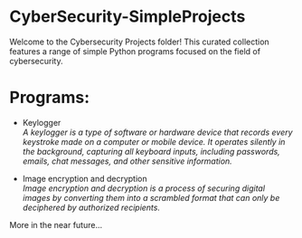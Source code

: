 # CyberSecurity-SimpleProjects
Welcome to the Cybersecurity Projects folder! This curated collection features a range of simple Python programs focused on the field of cybersecurity.

# Programs:

  * Keylogger<br>
    *A keylogger is a type of software or hardware device that records every keystroke made on a computer or mobile device. It operates silently in the background, capturing all keyboard inputs, including passwords, emails, chat messages, and other sensitive information.*
    
  * Image encryption and decryption<br>
    *Image encryption and decryption is a process of securing digital images by converting them into a scrambled format that can only be deciphered by authorized recipients.*
    
More in the near future...
